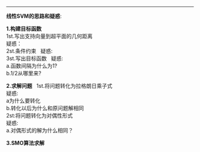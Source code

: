 ___  

**线性SVM的思路和疑惑**:  
  
__1.构建目标函数__  
1st.写出支持向量到超平面的几何距离  
疑惑：    
2st.条件约束  
疑惑:  
3st.写出目标函数  
疑惑:  
a.函数间隔为什么为1?  
b.1/2从哪里来?  
  
__2.求解问题__  
1st.将问题转化为拉格朗日乘子式  
疑惑:  
a为什么要转化  
b.转化以后为什么和原问题解相同  
2st:将问题转化为对偶性形式  
疑惑:  
a.对偶形式的解为什么相同？  
  
__3.SMO算法求解__
       
      
       
  
